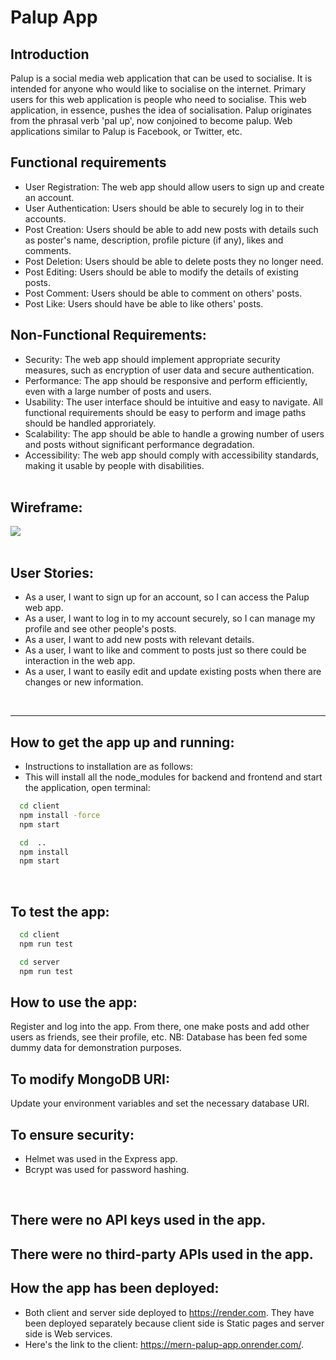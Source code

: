 # Palup App

## Introduction
Palup is a social media web application that can be used to socialise. It is intended for anyone who would like to socialise on the internet. Primary users for this web application is people who need to socialise. This web application, in essence, pushes the idea of socialisation. Palup originates from the phrasal verb 'pal up', now conjoined to become palup. Web applications similar to Palup is Facebook, or Twitter, etc. 

## Functional requirements

- User Registration: The web app should allow users to sign up and create an account.
- User Authentication: Users should be able to securely log in to their accounts.
- Post Creation: Users should be able to add new posts with details such as poster's name, description, profile picture (if any), likes  and comments.
- Post Deletion: Users should be able to delete posts they no longer need.
- Post Editing: Users should be able to modify the details of existing posts.
- Post Comment: Users should be able to comment on others' posts.
- Post Like: Users should have be able to like others' posts.

## Non-Functional Requirements:

- Security: The web app should implement appropriate security measures, such as encryption of user data and secure authentication.
- Performance: The app should be responsive and perform efficiently, even with a large number of posts and users.
- Usability: The user interface should be intuitive and easy to navigate. All functional requirements should be easy to perform and image paths should be handled approriately.
- Scalability: The app should be able to handle a growing number of users and posts without significant performance degradation.
- Accessibility: The web app should comply with accessibility standards, making it usable by people with disabilities. 
<br><br>


## Wireframe: 
<img src="./palup_wireframes.svg">
<br><br>

## User Stories:

- As a user, I want to sign up for an account, so I can access the Palup web app.
- As a user, I want to log in to my account securely, so I can manage my profile and see other people's posts.
- As a user, I want to add new posts with relevant details.
- As a user, I want to like and comment to posts just so there could be interaction in the web app.
- As a user, I want to easily edit and update existing posts when there are changes or new information.

<br>

---

## How to get the app up and running:
- Instructions to installation are as follows:
- This will install all the node_modules for backend and frontend and start the application, open terminal:

```bash
  cd client
  npm install -force
  npm start

  cd  ..
  npm install
  npm start
```
<br>

## To test the app:
```bash
  cd client
  npm run test

  cd server
  npm run test
```

## How to use the app:
Register and log into the app. From there, one make posts and add other users as friends, see their profile, etc. NB: Database has been fed some dummy data for demonstration purposes.

## To modify MongoDB URI:
 Update your environment variables and set the necessary database URI.
<br>

## To ensure security: 
- Helmet was used in the Express app.
- Bcrypt was used for password hashing.
<br>

## There were no API keys used in the app.
## There were no third-party APIs used in the app.
## How the app has been deployed: 

- Both client and server side deployed to https://render.com. They have been deployed separately because client side is Static pages and server side is Web services.
- Here's the link to the client: https://mern-palup-app.onrender.com/.

